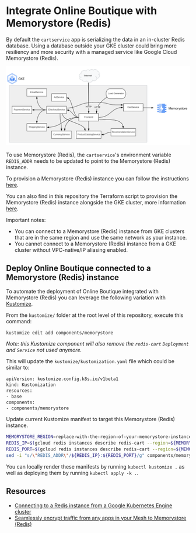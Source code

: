 # Integrate Online Boutique with Memorystore (Redis)

By default the `cartservice` app is serializing the data in an in-cluster Redis database. Using a database outside your GKE cluster could bring more resiliency and more security with a managed service like Google Cloud Memorystore (Redis).

![Architecture diagram with Memorystore](/docs/img/memorystore.png)

To use Memorystore (Redis), the `cartservice`'s environment variable `REDIS_ADDR` needs to be updated to point to the Memorystore (Redis) instance.

To provision a Memorystore (Redis) instance you can follow the instructions [here](https://cloud.google.com/memorystore/docs/redis/creating-managing-instances).

You can also find in this repository the Terraform script to provision the Memorystore (Redis) instance alongside the GKE cluster, more information [here](/terraform).

Important notes:
- You can connect to a Memorystore (Redis) instance from GKE clusters that are in the same region and use the same network as your instance.
- You cannot connect to a Memorystore (Redis) instance from a GKE cluster without VPC-native/IP aliasing enabled.

## Deploy Online Boutique connected to a Memorystore (Redis) instance

To automate the deployment of Online Boutique integrated with Memorystore (Redis) you can leverage the following variation with [Kustomize](../..).

From the `kustomize/` folder at the root level of this repository, execute this command:
```
kustomize edit add components/memorystore
```
_Note: this Kustomize component will also remove the `redis-cart` `Deployment` and `Service` not used anymore._

This will update the `kustomize/kustomization.yaml` file which could be similar to:
```
apiVersion: kustomize.config.k8s.io/v1beta1
kind: Kustomization
resources:
- base
components:
- components/memorystore
```

Update current Kustomize manifest to target this Memorystore (Redis) instance.
```sh
MEMORYSTORE_REGION=replace-with-the-region-of-your-memorystore-instance
REDIS_IP=$(gcloud redis instances describe redis-cart --region=${MEMORYSTORE_REGION} --format='get(host)')
REDIS_PORT=$(gcloud redis instances describe redis-cart --region=${MEMORYSTORE_REGION} --format='get(port)')
sed -i "s/\"REDIS_ADDR\"/${REDIS_IP}:${REDIS_PORT}/g" components/memorystore/kustomization.yaml
```

You can locally render these manifests by running `kubectl kustomize .` as well as deploying them by running `kubectl apply -k .`.

## Resources

- [Connecting to a Redis instance from a Google Kubernetes Engine cluster](https://cloud.google.com/memorystore/docs/redis/connect-redis-instance-gke)
- [Seamlessly encrypt traffic from any apps in your Mesh to Memorystore (Redis)](https://medium.com/google-cloud/64b71969318d)
